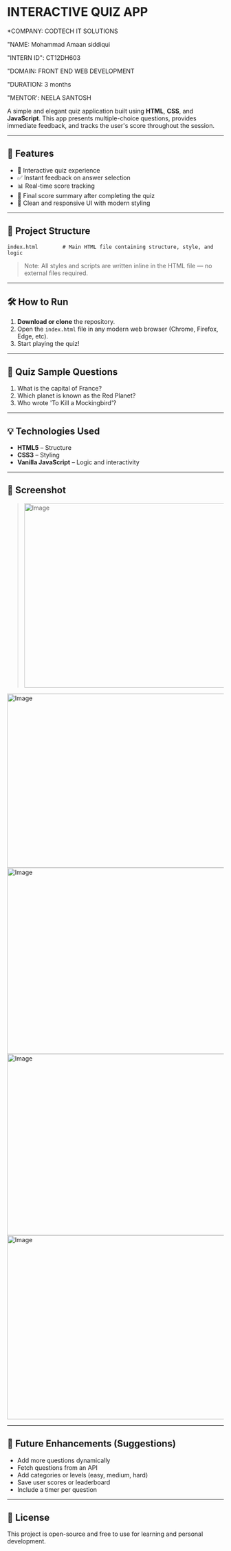 # INTERACTIVE QUIZ APP

*COMPANY: CODTECH IT SOLUTIONS

"NAME: Mohammad Amaan siddiqui

"INTERN ID": CT12DH603

"DOMAIN: FRONT END WEB DEVELOPMENT

"DURATION: 3 months

"MENTOR': NEELA SANTOSH


A simple and elegant quiz application built using **HTML**, **CSS**, and **JavaScript**. This app presents multiple-choice questions, provides immediate feedback, and tracks the user's score throughout the session.

---

## 🚀 Features

- 🧠 Interactive quiz experience
- ✅ Instant feedback on answer selection
- 📊 Real-time score tracking
- 🎉 Final score summary after completing the quiz
- 💅 Clean and responsive UI with modern styling

---

## 📁 Project Structure

```
index.html        # Main HTML file containing structure, style, and logic
```

> Note: All styles and scripts are written inline in the HTML file — no external files required.

---

## 🛠️ How to Run

1. **Download or clone** the repository.
2. Open the `index.html` file in any modern web browser (Chrome, Firefox, Edge, etc).
3. Start playing the quiz!

---

## 🧩 Quiz Sample Questions

1. What is the capital of France?
2. Which planet is known as the Red Planet?
3. Who wrote 'To Kill a Mockingbird'?

---

## 💡 Technologies Used

- **HTML5** – Structure
- **CSS3** – Styling
- **Vanilla JavaScript** – Logic and interactivity

---

## 📸 Screenshot

> <img width="960" height="429" alt="Image" src="https://github.com/user-attachments/assets/c8b303f7-68bf-43ba-a075-644ce5052b86" />

<img width="960" height="405" alt="Image" src="https://github.com/user-attachments/assets/1a97892b-dde6-41f4-8cb2-bc2db72f2f95" />

<img width="960" height="433" alt="Image" src="https://github.com/user-attachments/assets/e431d549-6578-4134-ac3d-746c76e22e36" />

<img width="960" height="422" alt="Image" src="https://github.com/user-attachments/assets/070fff60-9eb4-4210-8cb0-ed8bd77fc6fe" />

<img width="960" height="428" alt="Image" src="https://github.com/user-attachments/assets/d7af5111-7f22-4a22-9fc1-390041f4737d" />

---

## 📌 Future Enhancements (Suggestions)

- Add more questions dynamically
- Fetch questions from an API
- Add categories or levels (easy, medium, hard)
- Save user scores or leaderboard
- Include a timer per question

---

## 📝 License

This project is open-source and free to use for learning and personal development.
